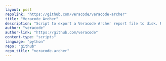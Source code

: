 ```yaml
---
layout: post
repolink: "https://github.com/veracode/veracode-archer"
title: "Veracode Archer"
description: "Script to export a Veracode Archer report file to disk. Usage: set on a timer and run daily or weekly, then import the results into RSA Archer."
author: "veracode"
author-link: "https://github.com/veracode"
content-type: "scripts"
language: "python"
repo: "github"
repo_title: "veracode-archer"
---
```

